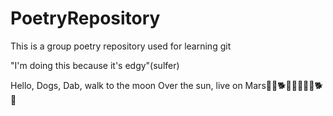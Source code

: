 # PoetryRepository
This is a group poetry repository used for learning git

"I'm doing this because it's edgy"(sulfer)

Hello, Dogs, Dab, walk to the moon
Over the sun,
live on Mars🐶🐺🐕🤖🤖🤖🐶✨🐕🐺

